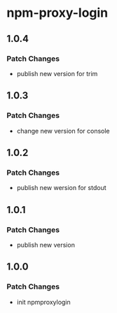 # npm-proxy-login

## 1.0.4

### Patch Changes

-   publish new version for trim

## 1.0.3

### Patch Changes

-   change new version for console

## 1.0.2

### Patch Changes

-   publish new wersion for stdout

## 1.0.1

### Patch Changes

-   publish new version

## 1.0.0

### Patch Changes

-   init npmproxylogin
